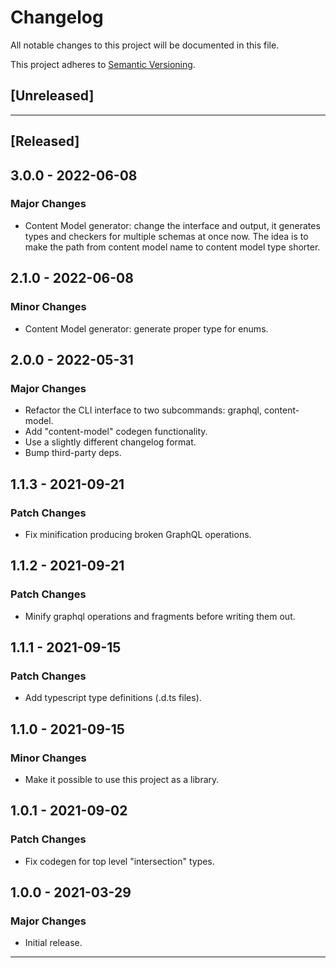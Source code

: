 # Changelog

All notable changes to this project will be documented in this file.

This project adheres to [Semantic Versioning][semantic versioning].

## [Unreleased]

---

## [Released]

## 3.0.0 - 2022-06-08

### Major Changes

- Content Model generator: change the interface and output, it generates types
  and checkers for multiple schemas at once now. The idea is to make the path from
  content model name to content model type shorter.

## 2.1.0 - 2022-06-08

### Minor Changes

- Content Model generator: generate proper type for enums.

## 2.0.0 - 2022-05-31

### Major Changes

- Refactor the CLI interface to two subcommands: graphql, content-model.
- Add "content-model" codegen functionality.
- Use a slightly different changelog format.
- Bump third-party deps.

## 1.1.3 - 2021-09-21

### Patch Changes

- Fix minification producing broken GraphQL operations.

## 1.1.2 - 2021-09-21

### Patch Changes

- Minify graphql operations and fragments before writing them out.

## 1.1.1 - 2021-09-15

### Patch Changes

- Add typescript type definitions (.d.ts files).

## 1.1.0 - 2021-09-15

### Minor Changes

- Make it possible to use this project as a library.

## 1.0.1 - 2021-09-02

### Patch Changes

- Fix codegen for top level "intersection" types.

## 1.0.0 - 2021-03-29

### Major Changes

- Initial release.

---

<!-- Links -->

[semantic versioning]: https://semver.org/
